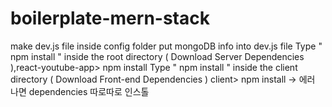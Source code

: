 # boilerplate-mern-stack
make dev.js file inside config folder
put mongoDB info into dev.js file
Type " npm install " inside the root directory ( Download Server Dependencies ),react-youtube-app> npm install
Type " npm install " inside the client directory ( Download Front-end Dependencies ) client> npm install -> 에러 나면 dependencies 따로따로 인스톨

